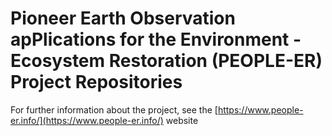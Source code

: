 # Pioneer Earth Observation apPlications for the Environment - Ecosystem Restoration (PEOPLE-ER) Project Repositories

For further information about the project, see the [https://www.people-er.info/](https://www.people-er.info/) website
